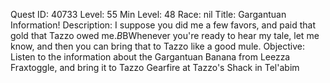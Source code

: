 Quest ID: 40733
Level: 55
Min Level: 48
Race: nil
Title: Gargantuan Information!
Description: I suppose you did me a few favors, and paid that gold that Tazzo owed me.$B$BWhenever you're ready to hear my tale, let me know, and then you can bring that to Tazzo like a good mule.
Objective: Listen to the information about the Gargantuan Banana from Leezza Fraxtoggle, and bring it to Tazzo Gearfire at Tazzo's Shack in Tel'abim
